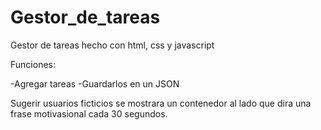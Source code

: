 # Gestor_de_tareas


Gestor de tareas hecho con html, css y javascript

Funciones:

-Agregar tareas
-Guardarlos en un JSON

Sugerir usuarios ficticios
se mostrara un contenedor al lado que dira una frase motivasional cada 30 segundos.

